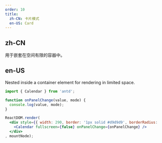 ```yaml
---
order: 10
title: 
  zh-CN: 卡片模式
  en-US: Card
---
```


## zh-CN

用于嵌套在空间有限的容器中。

## en-US

Nested inside a container element for rendering in limited space.

````jsx
import { Calendar } from 'antd';

function onPanelChange(value, mode) {
  console.log(value, mode);
}

ReactDOM.render(
  <div style={{ width: 290, border: '1px solid #d9d9d9', borderRadius: 4 }}>
    <Calendar fullscreen={false} onPanelChange={onPanelChange} />
  </div>
, mountNode);
````
